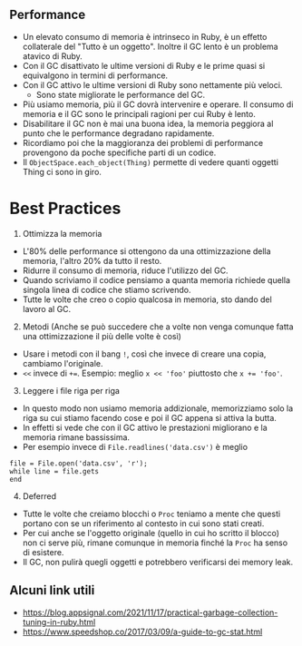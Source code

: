 ## Performance
* Un elevato consumo di memoria è intrinseco in Ruby, è un effetto collaterale del "Tutto è un oggetto". Inoltre il GC lento è un problema atavico di Ruby.
* Con il GC disattivato le ultime versioni di Ruby e le prime quasi si equivalgono in termini di performance. 
* Con il GC attivo le ultime versioni di Ruby sono nettamente più veloci.
  * Sono state migliorate le performance del GC.
* Più usiamo memoria, più il GC dovrà intervenire e operare. Il consumo di memoria e il GC sono le principali ragioni per cui Ruby è lento.
* Disabilitare il GC non è mai una buona idea, la memoria peggiora al punto che le performance degradano rapidamente.
* Ricordiamo poi che la maggioranza dei problemi di performance provengono da poche specifiche parti di un codice.
* Il `ObjectSpace.each_object(Thing)` permette di vedere quanti oggetti Thing ci sono in giro.

# Best Practices
1) Ottimizza la memoria 
* L'80% delle performance si ottengono da una ottimizzazione della memoria, l'altro 20% da tutto il resto. 
* Ridurre il consumo di memoria, riduce l'utilizzo del GC. 
* Quando scriviamo il codice pensiamo a quanta memoria richiede quella singola linea di codice che stiamo scrivendo.
* Tutte le volte che creo o copio qualcosa in memoria, sto dando del lavoro al GC.

2) Metodi (Anche se può succedere che a volte non venga comunque fatta una ottimizzazione il più delle volte è così)
* Usare i metodi con il bang `!`, così che invece di creare una copia, cambiamo l'originale.
* `<<` invece di `+=`. Esempio: meglio `x << 'foo'` piuttosto che `x += 'foo'`.

3) Leggere i file riga per riga
* In questo modo non usiamo memoria addizionale, memorizziamo solo la riga su cui stiamo facendo cose e poi il GC appena si attiva la butta.
* In effetti si vede che con il GC attivo le prestazioni migliorano e la memoria rimane bassissima.
* Per esempio invece di `File.readlines('data.csv')` è meglio
```
file = File.open('data.csv', 'r'); 
while line = file.gets
end
```

4) Deferred
* Tutte le volte che creiamo blocchi o `Proc` teniamo a mente che questi portano con se un riferimento al contesto in cui sono stati creati. 
* Per cui anche se l'oggetto originale (quello in cui ho scritto il blocco) non ci serve più, rimane comunque in memoria finché la `Proc`  ha senso di esistere.
* Il GC, non pulirà quegli oggetti e potrebbero verificarsi dei memory leak.

## Alcuni link utili
* https://blog.appsignal.com/2021/11/17/practical-garbage-collection-tuning-in-ruby.html
* https://www.speedshop.co/2017/03/09/a-guide-to-gc-stat.html